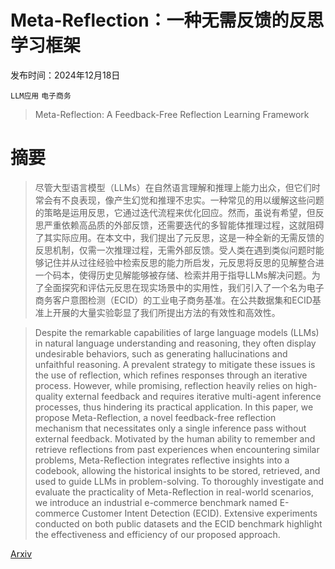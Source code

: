 # Meta-Reflection：一种无需反馈的反思学习框架

发布时间：2024年12月18日

`LLM应用` `电子商务`

> Meta-Reflection: A Feedback-Free Reflection Learning Framework

# 摘要

> 尽管大型语言模型（LLMs）在自然语言理解和推理上能力出众，但它们时常会有不良表现，像产生幻觉和推理不忠实。一种常见的用以缓解这些问题的策略是运用反思，它通过迭代流程来优化回应。然而，虽说有希望，但反思严重依赖高品质的外部反馈，还需要迭代的多智能体推理过程，这就阻碍了其实际应用。在本文中，我们提出了元反思，这是一种全新的无需反馈的反思机制，仅需一次推理过程，无需外部反馈。受人类在遇到类似问题时能够记住并从过往经验中检索反思的能力所启发，元反思将反思的见解整合进一个码本，使得历史见解能够被存储、检索并用于指导LLMs解决问题。为了全面探究和评估元反思在现实场景中的实用性，我们引入了一个名为电子商务客户意图检测（ECID）的工业电子商务基准。在公共数据集和ECID基准上开展的大量实验彰显了我们所提出方法的有效性和高效性。

> Despite the remarkable capabilities of large language models (LLMs) in natural language understanding and reasoning, they often display undesirable behaviors, such as generating hallucinations and unfaithful reasoning. A prevalent strategy to mitigate these issues is the use of reflection, which refines responses through an iterative process. However, while promising, reflection heavily relies on high-quality external feedback and requires iterative multi-agent inference processes, thus hindering its practical application. In this paper, we propose Meta-Reflection, a novel feedback-free reflection mechanism that necessitates only a single inference pass without external feedback. Motivated by the human ability to remember and retrieve reflections from past experiences when encountering similar problems, Meta-Reflection integrates reflective insights into a codebook, allowing the historical insights to be stored, retrieved, and used to guide LLMs in problem-solving. To thoroughly investigate and evaluate the practicality of Meta-Reflection in real-world scenarios, we introduce an industrial e-commerce benchmark named E-commerce Customer Intent Detection (ECID). Extensive experiments conducted on both public datasets and the ECID benchmark highlight the effectiveness and efficiency of our proposed approach.

[Arxiv](https://arxiv.org/abs/2412.13781)